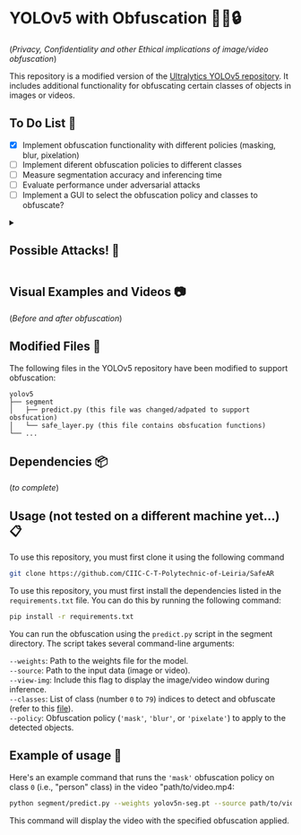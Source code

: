 # YOLOv5 with Obfuscation 🕵️‍♂️🔒



(*Privacy, Confidentiality and other Ethical implications of image/video obfuscation*)

This repository is a modified version of the [Ultralytics YOLOv5 repository](https://github.com/ultralytics/yolov5). It includes additional functionality for obfuscating certain classes of objects in images or videos.

## To Do List 📝
- [x] Implement obfuscation functionality with different policies (masking, blur, pixelation) 
- [ ] Implement diferent obfuscation policies to different classes
- [ ] Measure segmentation accuracy and inferencing time
- [ ] Evaluate performance under adversarial attacks
- [ ] Implement a GUI to select the obfuscation policy and classes to obfuscate?

<details>
<summary><h2>Possible Attacks! 🤔 </h2></summary>



#### White Box Attacks:
- [ ] [FGSM - Fast Gradient Sign Method](https://www.tensorflow.org/tutorials/generative/adversarial_fgsm?hl=pt-br)
- [ ] [Certified Radius-Guided Attack](https://arxiv.org/abs/2304.02693)
- [ ] [PGD - Projected Gradient Descent Method](https://angms.science/doc/CVX/CVX_PGD.pdf)
- [ ] [DeepFool](https://arxiv.org/pdf/1511.04599.pdf)

#### Black Box Attacks:

##### Gradient Estimation Attacks:
- [ ] [ZOO - Zeroth Order Optimization](https://arxiv.org/pdf/1708.03999.pdf)
- [ ] [NES - Natural Evolution Strategies](https://arxiv.org/pdf/1703.03864.pdf)

##### Transfer-Based Attacks:
- [ ] [SimBA](https://arxiv.org/pdf/1905.07121.pdf)
- [ ] [Square Attack](https://arxiv.org/pdf/1912.00049.pdf)

##### Bandit Gradient Descent (BGD) and Certified Radius-Guided Black-Box Attack:
- [ ] [Bandit Gradient Descent (BGD)](https://arxiv.org/abs/2304.02693)
- [ ] [Certified Radius-Guided Black-Box Attack](https://deepai.org/publication/a-certified-radius-guided-attack-framework-to-image-segmentation-models)

#### Adversarial Segmentation Attacks:
- [ ] [Adaptive Segmentation Mask Attack (ASMA)](https://github.com/utkuozbulak/adaptive-segmentation-mask-attack)
- [ ] [Model Obfuscation Attacks](https://arxiv.org/abs/2306.06112)
- [ ] [Self-Obfuscation Attack](https://deepai.org/publication/hiding-behind-backdoors-self-obfuscation-against-generative-models)
- [ ] [Random Segmentation Attack](https://arxiv.org/abs/2309.05941)

#### Attacks to Organize in the Future:
- [ ] [CW](https://arxiv.org/pdf/1608.04644.pdf)
- [ ] [JSMA](https://arxiv.org/pdf/1511.07528.pdf)
- [ ] [One Pixel Attack](https://arxiv.org/pdf/1710.08864.pdf)
- [ ] [Local Search Attack](https://arxiv.org/pdf/1801.10578.pdf)
- [ ] [Boundary Attack](https://arxiv.org/pdf/1712.04248.pdf)
- [ ] [HopSkipJumpAttack](https://arxiv.org/pdf/1904.02144.pdf)
- [ ] [Spatial Attack](https://arxiv.org/pdf/2004.04635.pdf)
- [ ] [GenAttack](https://arxiv.org/pdf/2007.06680.pdf)
- [ ] [AutoZOOM](https://arxiv.org/pdf/2008.09677.pdf)
- [ ] [SignHunter](https://arxiv.org/pdf/1907.07171.pdf)

</details>

## Visual Examples and Videos 📷

(*Before and after obfuscation*)

## Modified Files 📂
The following files in the YOLOv5 repository have been modified to support obfuscation:

```plaintext
yolov5
├── segment
│   ├── predict.py (this file was changed/adpated to support obsfucation)
│   └── safe_layer.py (this file contains obsfucation functions)
└── ...

```
## Dependencies 📦
(*to complete*)

## Usage (not tested on a different machine yet...) 📋

To use this repository, you must first clone it using the following command 
```bash
git clone https://github.com/CIIC-C-T-Polytechnic-of-Leiria/SafeAR
```

To use this repository, you must first install the dependencies listed in the `requirements.txt` file. You can do this by running the following command:

```bash
pip install -r requirements.txt
```

You can run the obfuscation using the `predict.py` script in the segment directory. The script takes several command-line arguments:

`--weights`: Path to the weights file for the model.  
`--source`: Path to the input data (image or video).  
`--view-img`: Include this flag to display the image/video window during inference.  
`--classes`: List of class (number `0` to `79`) indices to detect and obfuscate (refer to this [file](data/coco128-seg.yaml)).  
`--policy`: Obfuscation policy (`'mask'`, `'blur'`, or `'pixelate'`) to apply to the detected objects. 

 
## Example of usage 🚀
Here's an example command that runs the `'mask'` obfuscation policy on class `0` (i.e., "person" class) in the video "path/to/video.mp4:


```bash
python segment/predict.py --weights yolov5n-seg.pt --source path/to/video.mp4 --view-img --classes 0 --policy "mask"
```
This command will display the video with the specified obfuscation applied.
